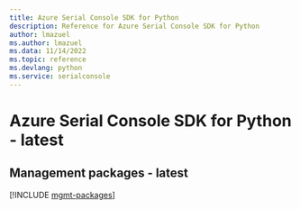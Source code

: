 ```yaml
---
title: Azure Serial Console SDK for Python
description: Reference for Azure Serial Console SDK for Python
author: lmazuel
ms.author: lmazuel
ms.data: 11/14/2022
ms.topic: reference
ms.devlang: python
ms.service: serialconsole
---
```

# Azure Serial Console SDK for Python - latest

## Management packages - latest
[!INCLUDE [mgmt-packages](serial-console-mgmt-index.md)]